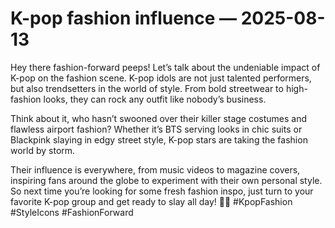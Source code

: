 # K-pop fashion influence — 2025-08-13

Hey there fashion-forward peeps! Let’s talk about the undeniable impact of K-pop on the fashion scene. K-pop idols are not just talented performers, but also trendsetters in the world of style. From bold streetwear to high-fashion looks, they can rock any outfit like nobody’s business.

Think about it, who hasn’t swooned over their killer stage costumes and flawless airport fashion? Whether it’s BTS serving looks in chic suits or Blackpink slaying in edgy street style, K-pop stars are taking the fashion world by storm.

Their influence is everywhere, from music videos to magazine covers, inspiring fans around the globe to experiment with their own personal style. So next time you’re looking for some fresh fashion inspo, just turn to your favorite K-pop group and get ready to slay all day! 💃🔥 #KpopFashion #StyleIcons #FashionForward